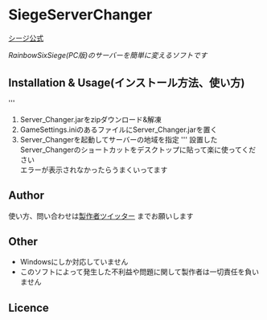 # SiegeServerChanger
[シージ公式](http://www.ubisoft.co.jp/r6s/)

*RainbowSixSiege(PC版)のサーバーを簡単に変えるソフトです*

## Installation & Usage(インストール方法、使い方)
'''
1. Server_Changer.jarをzipダウンロード&解凍
2. GameSettings.iniのあるファイルにServer_Changer.jarを置く
3. Server_Changerを起動してサーバーの地域を指定
'''
設置したServer_Changerのショートカットをデスクトップに貼って楽に使ってください  
エラーが表示されなかったらうまくいってます
## Author
使い方、問い合わせは[製作者ツイッター](https://twitter.com/okanosyogo)
までお願いします
## Other
* Windowsにしか対応していません  
* このソフトによって発生した不利益や問題に関して製作者は一切責任を負いません
## Licence

